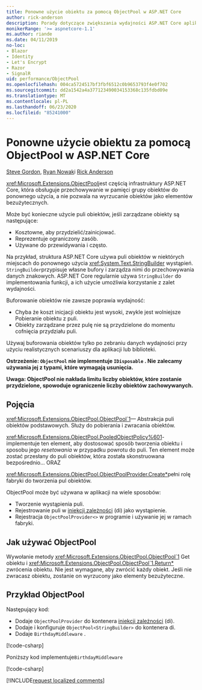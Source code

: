 ```yaml
---
title: Ponowne użycie obiektu za pomocą ObjectPool w ASP.NET Core
author: rick-anderson
description: Porady dotyczące zwiększania wydajności ASP.NET Core aplikacji przy użyciu programu ObjectPool.
monikerRange: '>= aspnetcore-1.1'
ms.author: riande
ms.date: 04/11/2019
no-loc:
- Blazor
- Identity
- Let's Encrypt
- Razor
- SignalR
uid: performance/ObjectPool
ms.openlocfilehash: 004ca5724517bf3fbf6512c0b9653793f4e0f702
ms.sourcegitcommit: dd2a1542a4a377123490034153368c135fdbd09e
ms.translationtype: MT
ms.contentlocale: pl-PL
ms.lasthandoff: 06/23/2020
ms.locfileid: "85241000"
---
```

# <a name="object-reuse-with-objectpool-in-aspnet-core"></a>Ponowne użycie obiektu za pomocą ObjectPool w ASP.NET Core

[Steve Gordon](https://twitter.com/stevejgordon), [Ryan Nowak](https://github.com/rynowak)i [Rick Anderson](https://twitter.com/RickAndMSFT)

<xref:Microsoft.Extensions.ObjectPool>jest częścią infrastruktury ASP.NET Core, która obsługuje przechowywanie w pamięci grupy obiektów do ponownego użycia, a nie pozwala na wyrzucanie obiektów jako elementów bezużytecznych.

Może być konieczne użycie puli obiektów, jeśli zarządzane obiekty są następujące:

- Kosztowne, aby przydzielić/zainicjować.
- Reprezentuje ograniczony zasób.
- Używane do przewidywania i często.

Na przykład, struktura ASP.NET Core używa puli obiektów w niektórych miejscach do ponownego użycia <xref:System.Text.StringBuilder> wystąpień. `StringBuilder`przypisuje własne bufory i zarządza nimi do przechowywania danych znakowych. ASP.NET Core regularnie używa `StringBuilder` do implementowania funkcji, a ich użycie umożliwia korzystanie z zalet wydajności.

Buforowanie obiektów nie zawsze poprawia wydajność:

- Chyba że koszt inicjacji obiektu jest wysoki, zwykle jest wolniejsze Pobieranie obiektu z puli.
- Obiekty zarządzane przez pulę nie są przydzielone do momentu cofnięcia przydziału puli.

Używaj buforowania obiektów tylko po zebraniu danych wydajności przy użyciu realistycznych scenariuszy dla aplikacji lub biblioteki.

**Ostrzeżenie: `ObjectPool` nie implementuje `IDisposable` . Nie zalecamy używania jej z typami, które wymagają usunięcia.**

**Uwaga: ObjectPool nie nakłada limitu liczby obiektów, które zostanie przydzielone, spowoduje ograniczenie liczby obiektów zachowywanych.**

## <a name="concepts"></a>Pojęcia

<xref:Microsoft.Extensions.ObjectPool.ObjectPool`1>— Abstrakcja puli obiektów podstawowych. Służy do pobierania i zwracania obiektów.

<xref:Microsoft.Extensions.ObjectPool.PooledObjectPolicy%601>-implementuje ten element, aby dostosować sposób tworzenia obiektu i sposobu jego *resetowania* w przypadku powrotu do puli. Ten element może zostać przesłany do puli obiektów, która została skonstruowana bezpośrednio... ORAZ

<xref:Microsoft.Extensions.ObjectPool.ObjectPoolProvider.Create*>pełni rolę fabryki do tworzenia pul obiektów.
<!-- REview, there is no ObjectPoolProvider<T> -->

ObjectPool może być używana w aplikacji na wiele sposobów:

* Tworzenie wystąpienia puli.
* Rejestrowanie puli w [iniekcji zależności](xref:fundamentals/dependency-injection) (di) jako wystąpienie.
* Rejestracja `ObjectPoolProvider<>` w programie i używanie jej w ramach fabryki.

## <a name="how-to-use-objectpool"></a>Jak używać ObjectPool

Wywołanie metody <xref:Microsoft.Extensions.ObjectPool.ObjectPool`1> Get obiektu i <xref:Microsoft.Extensions.ObjectPool.ObjectPool`1.Return*> zwrócenia obiektu.  Nie jest wymagane, aby zwrócić każdy obiekt. Jeśli nie zwracasz obiektu, zostanie on wyrzucony jako elementy bezużyteczne.

## <a name="objectpool-sample"></a>Przykład ObjectPool

Następujący kod:

* Dodaje `ObjectPoolProvider` do kontenera [iniekcji zależności](xref:fundamentals/dependency-injection) (di).
* Dodaje i konfiguruje `ObjectPool<StringBuilder>` do kontenera di.
* Dodaje `BirthdayMiddleware` .

[!code-csharp[](ObjectPool/ObjectPoolSample/Startup.cs?name=snippet)]

Poniższy kod implementuje`BirthdayMiddleware`

[!code-csharp[](ObjectPool/ObjectPoolSample/BirthdayMiddleware.cs?name=snippet)]

[!INCLUDE[request localized comments](~/includes/code-comments-loc.md)]
